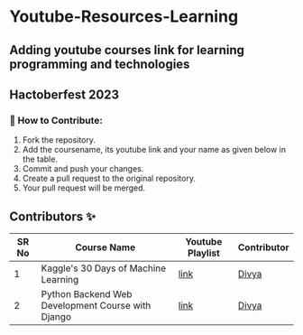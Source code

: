 # Youtube-Resources-Learning
## Adding youtube courses link for learning programming and technologies
## Hactoberfest 2023

 ### 🌟 How to Contribute:
1. Fork the repository.
2. Add the coursename, its youtube link and your name as given below in the table.
3. Commit and push your changes.
4. Create a pull request to the original repository.
5. Your pull request will be merged.

## Contributors ✨

SR No   | Course Name | Youtube Playlist | Contributor 
--- | --- | --- | ---
1 | Kaggle's 30 Days of Machine Learning | [link](https://www.youtube.com/playlist?list=PL98nY_tJQXZnP-k3qCDd1hljVSciDV9_N) | [Divya](https://github.com/d-coder111)
2 | Python Backend Web Development Course with Django | [link](https://www.youtube.com/watch?v=jBzwzrDvZ18) | [Divya](https://github.com/d-coder111)
